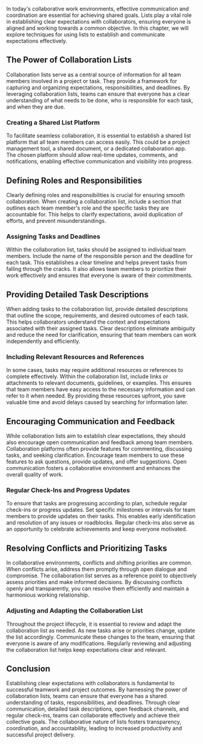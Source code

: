 
In today's collaborative work environments, effective communication and coordination are essential for achieving shared goals. Lists play a vital role in establishing clear expectations with collaborators, ensuring everyone is aligned and working towards a common objective. In this chapter, we will explore techniques for using lists to establish and communicate expectations effectively.

The Power of Collaboration Lists
--------------------------------

Collaboration lists serve as a central source of information for all team members involved in a project or task. They provide a framework for capturing and organizing expectations, responsibilities, and deadlines. By leveraging collaboration lists, teams can ensure that everyone has a clear understanding of what needs to be done, who is responsible for each task, and when they are due.

### Creating a Shared List Platform

To facilitate seamless collaboration, it is essential to establish a shared list platform that all team members can access easily. This could be a project management tool, a shared document, or a dedicated collaboration app. The chosen platform should allow real-time updates, comments, and notifications, enabling effective communication and visibility into progress.

Defining Roles and Responsibilities
-----------------------------------

Clearly defining roles and responsibilities is crucial for ensuring smooth collaboration. When creating a collaboration list, include a section that outlines each team member's role and the specific tasks they are accountable for. This helps to clarify expectations, avoid duplication of efforts, and prevent misunderstandings.

### Assigning Tasks and Deadlines

Within the collaboration list, tasks should be assigned to individual team members. Include the name of the responsible person and the deadline for each task. This establishes a clear timeline and helps prevent tasks from falling through the cracks. It also allows team members to prioritize their work effectively and ensures that everyone is aware of their commitments.

Providing Detailed Task Descriptions
------------------------------------

When adding tasks to the collaboration list, provide detailed descriptions that outline the scope, requirements, and desired outcomes of each task. This helps collaborators understand the context and expectations associated with their assigned tasks. Clear descriptions eliminate ambiguity and reduce the need for clarification, ensuring that team members can work independently and efficiently.

### Including Relevant Resources and References

In some cases, tasks may require additional resources or references to complete effectively. Within the collaboration list, include links or attachments to relevant documents, guidelines, or examples. This ensures that team members have easy access to the necessary information and can refer to it when needed. By providing these resources upfront, you save valuable time and avoid delays caused by searching for information later.

Encouraging Communication and Feedback
--------------------------------------

While collaboration lists aim to establish clear expectations, they should also encourage open communication and feedback among team members. Collaboration platforms often provide features for commenting, discussing tasks, and seeking clarification. Encourage team members to use these features to ask questions, provide updates, and offer suggestions. Open communication fosters a collaborative environment and enhances the overall quality of work.

### Regular Check-Ins and Progress Updates

To ensure that tasks are progressing according to plan, schedule regular check-ins or progress updates. Set specific milestones or intervals for team members to provide updates on their tasks. This enables early identification and resolution of any issues or roadblocks. Regular check-ins also serve as an opportunity to celebrate achievements and keep everyone motivated.

Resolving Conflicts and Prioritizing Tasks
------------------------------------------

In collaborative environments, conflicts and shifting priorities are common. When conflicts arise, address them promptly through open dialogue and compromise. The collaboration list serves as a reference point to objectively assess priorities and make informed decisions. By discussing conflicts openly and transparently, you can resolve them efficiently and maintain a harmonious working relationship.

### Adjusting and Adapting the Collaboration List

Throughout the project lifecycle, it is essential to review and adapt the collaboration list as needed. As new tasks arise or priorities change, update the list accordingly. Communicate these changes to the team, ensuring that everyone is aware of any modifications. Regularly reviewing and adjusting the collaboration list helps keep expectations clear and relevant.

Conclusion
----------

Establishing clear expectations with collaborators is fundamental to successful teamwork and project outcomes. By harnessing the power of collaboration lists, teams can ensure that everyone has a shared understanding of tasks, responsibilities, and deadlines. Through clear communication, detailed task descriptions, open feedback channels, and regular check-ins, teams can collaborate effectively and achieve their collective goals. The collaborative nature of lists fosters transparency, coordination, and accountability, leading to increased productivity and successful project delivery.
